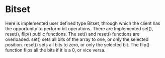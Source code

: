 # Bitset
Here is implemented user defined type Bitset, through which the client has the opportunity to perform bit operations.
There are Implemented set(), reset(), flip() public functions. The set() and reset() functions are overloaded. set() sets all bits of the array to one, or only the selected position.  reset() sets all bits to zero, or only the selected bit. The flip() function flips all the bits if it is a 0, or vice versa.
